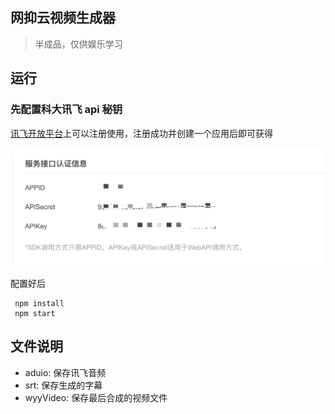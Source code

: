 ## 网抑云视频生成器

> 半成品，仅供娱乐学习

## 运行

### 先配置科大讯飞 api 秘钥

[讯飞开放平台](https://www.xfyun.cn/services/voicedictation?ch=bdtg&renqun_youhua=646957)上可以注册使用，注册成功并创建一个应用后即可获得

![](./xunfei.png)

配置好后

```
 npm install
 npm start
```

## 文件说明

- aduio: 保存讯飞音频
- srt: 保存生成的字幕
- wyyVideo: 保存最后合成的视频文件
